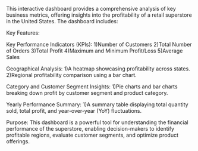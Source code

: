 This interactive dashboard provides a comprehensive analysis of key business metrics, offering insights into the profitability of a retail superstore in the United States. The dashboard includes:

Key Features:

Key Performance Indicators (KPIs):
	1)Number of Customers
	2)Total Number of Orders
	3)Total Profit
	4)Maximum and Minimum Profit/Loss
	5)Average Sales

Geographical Analysis:
	1)A heatmap showcasing profitability across states.
	2)Regional profitability comparison using a bar chart.

Category and Customer Segment Insights:
	1)Pie charts and bar charts breaking down profit by customer segment and product category.

Yearly Performance Summary:
	1)A summary table displaying total quantity sold, total profit, and year-over-year (YoY) fluctuations.

Purpose:
This dashboard is a powerful tool for understanding the financial performance of the superstore, enabling decision-makers to identify profitable regions, evaluate customer segments, and optimize product offerings.




